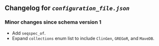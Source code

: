 ## Changelog for *`configuration_file.json`*

### Minor changes since schema version 1

* Add `seqspec_of`.
* Expand `collections` enum list to include `ClinGen`, `GREGoR`, and `MaveDB`.
